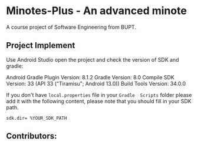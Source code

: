 # Minotes-Plus - An advanced minote
A course project of Software Engineering from BUPT.

## Project Implement

Use Android Studio open the project and check the version
of SDK and gradle: 

Android Gradle Plugin Version: 8.1.2
Gradle Version: 8.0
Compile SDK Version: 33 (API 33 ("Tiramisu"; Android 13.0))
Build Tools Version: 34.0.0

If you don't have `local.properties` file in your `Gradle 
Scripts` folder please add it with the following content,
please note that you should fill in your SDK path.
```
sdk.dir= %YOUR_SDK_PATH
```

## Contributors:
